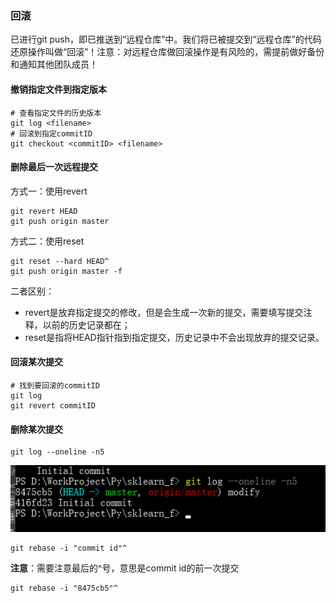 ### 回滚
已进行git push，即已推送到“远程仓库”中。我们将已被提交到“远程仓库”的代码还原操作叫做“回滚”！注意：对远程仓库做回滚操作是有风险的，需提前做好备份和通知其他团队成员！

#### 撤销指定文件到指定版本  
```shell
# 查看指定文件的历史版本
git log <filename>
# 回滚到指定commitID
git checkout <commitID> <filename>
```

#### 删除最后一次远程提交  
方式一：使用revert
```shell
git revert HEAD
git push origin master
```
方式二：使用reset
```shell
git reset --hard HEAD^
git push origin master -f
```
二者区别：  
  * revert是放弃指定提交的修改，但是会生成一次新的提交，需要填写提交注释，以前的历史记录都在；
  * reset是指将HEAD指针指到指定提交，历史记录中不会出现放弃的提交记录。

#### 回滚某次提交
```shell
# 找到要回滚的commitID
git log
git revert commitID
```

#### 删除某次提交
```shell
git log --oneline -n5
```
![git1](res/git_1.png)
```shell
git rebase -i "commit id"^
```
  **注意**：需要注意最后的^号，意思是commit id的前一次提交
  ```shell
  git rebase -i "8475cb5"^
  ```

